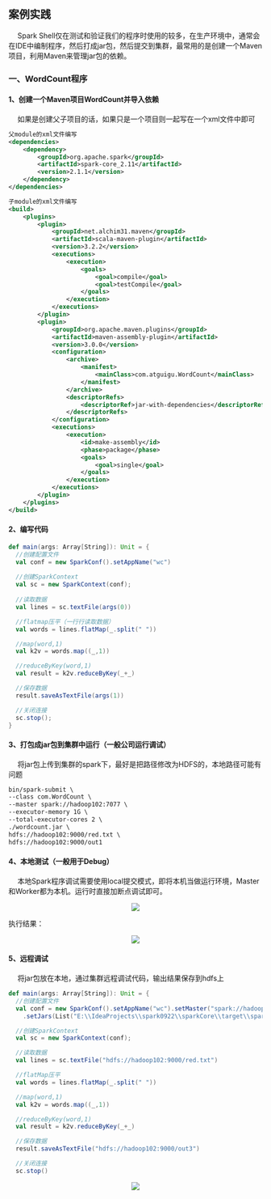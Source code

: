 案例实践
---
&emsp; Spark Shell仅在测试和验证我们的程序时使用的较多，在生产环境中，通常会在IDE中编制程序，然后打成jar包，然后提交到集群，最常用的是创建一个Maven项目，利用Maven来管理jar包的依赖。  

### 一、WordCount程序
#### 1、创建一个Maven项目WordCount并导入依赖
&emsp; 如果是创建父子项目的话，如果只是一个项目则一起写在一个xml文件中即可  
```xml
父module的xml文件编写
<dependencies>
    <dependency>
        <groupId>org.apache.spark</groupId>
        <artifactId>spark-core_2.11</artifactId>
        <version>2.1.1</version>
    </dependency>
</dependencies>

子module的xml文件编写
<build>
    <plugins>
        <plugin>
            <groupId>net.alchim31.maven</groupId>
            <artifactId>scala-maven-plugin</artifactId>
            <version>3.2.2</version>
            <executions>
                <execution>
                    <goals>
                        <goal>compile</goal>
                        <goal>testCompile</goal>
                    </goals>
                </execution>
            </executions>
        </plugin>
        <plugin>
            <groupId>org.apache.maven.plugins</groupId>
            <artifactId>maven-assembly-plugin</artifactId>
            <version>3.0.0</version>
            <configuration>
                <archive>
                    <manifest>
                        <mainClass>com.atguigu.WordCount</mainClass>
                    </manifest>
                </archive>
                <descriptorRefs>
                    <descriptorRef>jar-with-dependencies</descriptorRef>
                </descriptorRefs>
            </configuration>
            <executions>
                <execution>
                    <id>make-assembly</id>
                    <phase>package</phase>
                    <goals>
                        <goal>single</goal>
                    </goals>
                </execution>
            </executions>
        </plugin>
    </plugins>
</build>
```  

#### 2、编写代码
```scala
def main(args: Array[String]): Unit = {
  //创建配置文件
  val conf = new SparkConf().setAppName("wc")
  
  //创建SparkContext
  val sc = new SparkContext(conf);
  
  //读取数据
  val lines = sc.textFile(args(0))

  //flatmap压平（一行行读取数据）
  val words = lines.flatMap(_.split(" "))

  //map(word,1)
  val k2v = words.map((_,1))

  //reduceByKey(word,1)
  val result = k2v.reduceByKey(_+_)

  //保存数据
  result.saveAsTextFile(args(1))

  //关闭连接
  sc.stop();
}
```  

#### 3、打包成jar包到集群中运行（一般公司运行调试）
&emsp; 将jar包上传到集群的spark下，最好是把路径修改为HDFS的，本地路径可能有问题  
```xml
bin/spark-submit \
--class com.WordCount \
--master spark://hadoop102:7077 \
--executor-memory 1G \
--total-executor-cores 2 \
./wordcount.jar \
hdfs://hadoop102:9000/red.txt \
hdfs://hadoop102:9000/out1
```   

#### 4、本地测试（一般用于Debug）
&emsp; 本地Spark程序调试需要使用local提交模式，即将本机当做运行环境，Master和Worker都为本机。运行时直接加断点调试即可。  
<p align="center">
<img src="https://github.com/Dr11ft/BigDataGuide/blob/master/Pics/Spark%E6%96%87%E6%A1%A3Pics/%E6%A1%88%E4%BE%8B%E6%A8%A1%E5%BC%8F/%E6%9C%AC%E5%9C%B0%E6%B5%8B%E8%AF%95.png"/>  
<p align="center">
</p>
</p>  

执行结果：  
<p align="center">
<img src="https://github.com/Dr11ft/BigDataGuide/blob/master/Pics/Spark%E6%96%87%E6%A1%A3Pics/%E6%A1%88%E4%BE%8B%E6%A8%A1%E5%BC%8F/%E6%9C%AC%E5%9C%B0%E6%B5%8B%E8%AF%95%E6%89%A7%E8%A1%8C%E7%BB%93%E6%9E%9C.png"/>  
<p align="center">
</p>
</p>  

#### 5、远程调试
&emsp; 将jar包放在本地，通过集群远程调试代码，输出结果保存到hdfs上  
```scala
def main(args: Array[String]): Unit = {
  //创建配置文件
  val conf = new SparkConf().setAppName("wc").setMaster("spark://hadoop102:7077")
    .setJars(List("E:\\IdeaProjects\\spark0922\\sparkCore\\target\\sparkCore-1.0-SNAPSHOT.jar"))

  //创建SparkContext
  val sc = new SparkContext(conf);

  //读取数据
  val lines = sc.textFile("hdfs://hadoop102:9000/red.txt")

  //flatMap压平
  val words = lines.flatMap(_.split(" "))

  //map(word,1)
  val k2v = words.map((_,1))

  //reduceByKey(word,1)
  val result = k2v.reduceByKey(_+_)

  //保存数据
  result.saveAsTextFile("hdfs://hadoop102:9000/out3")

  //关闭连接
  sc.stop()
```  
<p align="center">
<img src="https://github.com/Dr11ft/BigDataGuide/blob/master/Pics/Spark%E6%96%87%E6%A1%A3Pics/%E6%A1%88%E4%BE%8B%E6%A8%A1%E5%BC%8F/%E8%BF%9C%E7%A8%8B%E8%B0%83%E8%AF%95.jpg"/>  
<p align="center">
</p>
</p>  











































